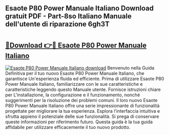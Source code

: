 ## Esaote P80 Power Manuale Italiano Download gratuit PDF - Part-8so Italiano Manuale dell'utente di riparazione 6gh3T

# <h2><a href="http://dfbezl.blite.top/?on=Esaote+P80+Power+Manuale+Italiano">🔗Download 👉🔴 Esaote P80 Power Manuale Italiano</a></h2>

[![Esaote P80 Power Manuale Italiano download](https://i.imgur.com/lujVjoI.png)](http://dfbezl.blite.top/?on=Esaote+P80+Power+Manuale+Italiano)
Benvenuto nella Guida Definitiva per il tuo nuovo Esaote P80 Power Manuale Italiano, che garantisce Un'esperienza fluida ed efficiente. Prima di utilizzare Esaote P80 Power Manuale Italiano, familiarizzare con le sue caratteristiche e caratteristiche leggendo questo Manuale utente. Fornisce istruzioni chiare per L'installazione, la configurazione e il funzionamento, nonché suggerimenti per la risoluzione dei problemi comuni. Il loro nuovo Esaote P80 Power Manuale Italiano offre una serie impressionante di funzionalità progettate per migliorare la tua esperienza. Esplora l'interfaccia intuitiva e sfrutta appieno il potenziale delle sue funzionalità. Si prega di conservare queste informazioni per riferimento futuro. Questa guida è la tua guida affidabile per utilizzare efficacemente il tuo nuovo prodotto.

